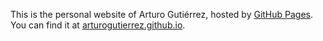 This is the personal website of Arturo Gutiérrez, hosted by [GitHub Pages](http://pages.github.com). You can find it at [arturogutierrez.github.io](http://arturogutierrez.github.io).